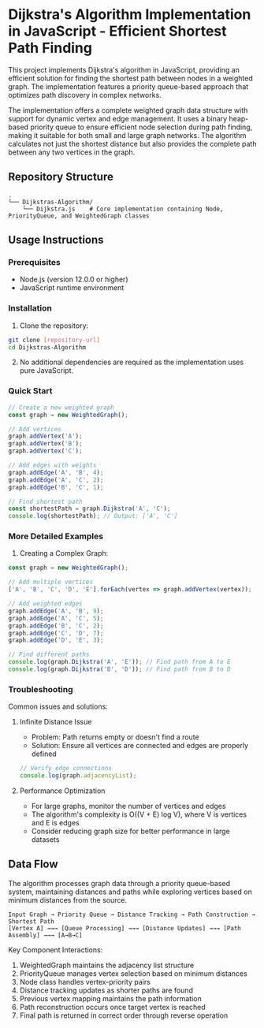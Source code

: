 # Dijkstra's Algorithm Implementation in JavaScript - Efficient Shortest Path Finding

This project implements Dijkstra's algorithm in JavaScript, providing an efficient solution for finding the shortest path between nodes in a weighted graph. The implementation features a priority queue-based approach that optimizes path discovery in complex networks.

The implementation offers a complete weighted graph data structure with support for dynamic vertex and edge management. It uses a binary heap-based priority queue to ensure efficient node selection during path finding, making it suitable for both small and large graph networks. The algorithm calculates not just the shortest distance but also provides the complete path between any two vertices in the graph.

## Repository Structure
```
.
└── Dijkstras-Algorithm/
    └── Dijkstra.js    # Core implementation containing Node, PriorityQueue, and WeightedGraph classes
```

## Usage Instructions
### Prerequisites
- Node.js (version 12.0.0 or higher)
- JavaScript runtime environment

### Installation
1. Clone the repository:
```bash
git clone [repository-url]
cd Dijkstras-Algorithm
```

2. No additional dependencies are required as the implementation uses pure JavaScript.

### Quick Start
```javascript
// Create a new weighted graph
const graph = new WeightedGraph();

// Add vertices
graph.addVertex('A');
graph.addVertex('B');
graph.addVertex('C');

// Add edges with weights
graph.addEdge('A', 'B', 4);
graph.addEdge('A', 'C', 2);
graph.addEdge('B', 'C', 1);

// Find shortest path
const shortestPath = graph.Dijkstra('A', 'C');
console.log(shortestPath); // Output: ['A', 'C']
```

### More Detailed Examples
1. Creating a Complex Graph:
```javascript
const graph = new WeightedGraph();

// Add multiple vertices
['A', 'B', 'C', 'D', 'E'].forEach(vertex => graph.addVertex(vertex));

// Add weighted edges
graph.addEdge('A', 'B', 9);
graph.addEdge('A', 'C', 5);
graph.addEdge('B', 'C', 2);
graph.addEdge('C', 'D', 7);
graph.addEdge('D', 'E', 3);

// Find different paths
console.log(graph.Dijkstra('A', 'E')); // Find path from A to E
console.log(graph.Dijkstra('B', 'D')); // Find path from B to D
```

### Troubleshooting
Common issues and solutions:

1. Infinite Distance Issue
   - Problem: Path returns empty or doesn't find a route
   - Solution: Ensure all vertices are connected and edges are properly defined
   ```javascript
   // Verify edge connections
   console.log(graph.adjacencyList);
   ```

2. Performance Optimization
   - For large graphs, monitor the number of vertices and edges
   - The algorithm's complexity is O((V + E) log V), where V is vertices and E is edges
   - Consider reducing graph size for better performance in large datasets

## Data Flow
The algorithm processes graph data through a priority queue-based system, maintaining distances and paths while exploring vertices based on minimum distances from the source.

```ascii
Input Graph → Priority Queue → Distance Tracking → Path Construction → Shortest Path
[Vertex A] →→→ [Queue Processing] →→→ [Distance Updates] →→→ [Path Assembly] →→→ [A→B→C]
```

Key Component Interactions:
1. WeightedGraph maintains the adjacency list structure
2. PriorityQueue manages vertex selection based on minimum distances
3. Node class handles vertex-priority pairs
4. Distance tracking updates as shorter paths are found
5. Previous vertex mapping maintains the path information
6. Path reconstruction occurs once target vertex is reached
7. Final path is returned in correct order through reverse operation